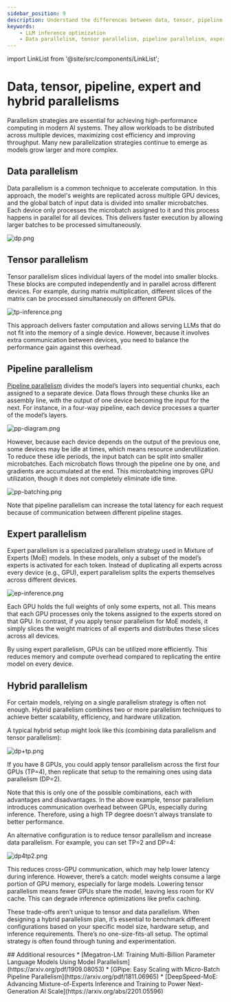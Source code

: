 ```yaml
---
sidebar_position: 9
description: Understand the differences between data, tensor, pipeline, expert and hybrid parallelisms.
keywords:
    - LLM inference optimization
    - Data parallelism, tensor parallelism, pipeline parallelism, expert parallelism and hybrid parallelism
---
```


import LinkList from '@site/src/components/LinkList';

# Data, tensor, pipeline, expert and hybrid parallelisms

Parallelism strategies are essential for achieving high-performance computing in modern AI systems. They allow workloads to be distributed across multiple devices, maximizing cost efficiency and improving throughput. Many new parallelization strategies continue to emerge as models grow larger and more complex.

## Data parallelism

Data parallelism is a common technique to accelerate computation. In this approach, the model's weights are replicated across multiple GPU devices, and the global batch of input data is divided into smaller microbatches. Each device only processes the microbatch assigned to it and this process happens in parallel for all devices. This delivers faster execution by allowing larger batches to be processed simultaneously.

![dp.png](./img/dp.png)

## Tensor parallelism

Tensor parallelism slices individual layers of the model into smaller blocks. These blocks are computed independently and in parallel across different devices. For example, during matrix multiplication, different slices of the matrix can be processed simultaneously on different GPUs.

![tp-inference.png](./img/tp-inference.png)

This approach delivers faster computation and allows serving LLMs that do not fit into the memory of a single device. However, because it involves extra communication between devices, you need to balance the performance gain against this overhead.

## Pipeline parallelism

[Pipeline parallelism](https://arxiv.org/pdf/1811.06965) divides the model’s layers into sequential chunks, each assigned to a separate device. Data flows through these chunks like an assembly line, with the output of one device becoming the input for the next. For instance, in a four-way pipeline, each device processes a quarter of the model’s layers.

![pp-diagram.png](./img/pp-diagram.png)

However, because each device depends on the output of the previous one, some devices may be idle at times, which means resource underutilization. To reduce these idle periods, the input batch can be split into smaller microbatches. Each microbatch flows through the pipeline one by one, and gradients are accumulated at the end. This microbatching improves GPU utilization, though it does not completely eliminate idle time.

![pp-batching.png](./img/pp-batching.png)

Note that pipeline parallelism can increase the total latency for each request because of
communication between different pipeline stages.

## Expert parallelism

Expert parallelism is a specialized parallelism strategy used in Mixture of Experts (MoE) models. In these models, only a subset of the model’s experts is activated for each token. Instead of duplicating all experts across every device (e.g., GPU), expert parallelism splits the experts themselves across different devices.

![ep-inference.png](./img/ep-inference.png)

Each GPU holds the full weights of only some experts, not all. This means that each GPU processes only the tokens assigned to the experts stored on that GPU. In contrast, if you apply tensor parallelism for MoE models, it simply slices the weight matrices of all experts and distributes these slices across all devices.

By using expert parallelism, GPUs can be utilized more efficiently. This reduces memory and compute overhead compared to replicating the entire model on every device.

## Hybrid parallelism

For certain models, relying on a single parallelism strategy is often not enough. Hybrid parallelism combines two or more parallelism techniques to achieve better scalability, efficiency, and hardware utilization.

A typical hybrid setup might look like this (combining data parallelism and tensor parallelism):

![dp+tp.png](./img/dptp.png)

If you have 8 GPUs, you could apply tensor parallelism across the first four GPUs (TP=4), then replicate that setup to the remaining ones using data parallelism (DP=2).

Note that this is only one of the possible combinations, each with advantages and disadvantages. In the above example, tensor parallelism introduces communication overhead between GPUs, especially during inference. Therefore, using a high TP degree doesn't always translate to better performance.

An alternative configuration is to reduce tensor parallelism and increase data parallelism. For example, you can set TP=2 and DP=4:

![dp4tp2.png](./img/dp4tp2.png)

This reduces cross-GPU communication, which may help lower latency during inference. However, there’s a catch: model weights consume a large portion of GPU memory, especially for large models. Lowering tensor parallelism means fewer GPUs share the model, leaving less room for KV cache. This can degrade inference optimizations like prefix caching.

These trade-offs aren’t unique to tensor and data parallelism. When designing a hybrid parallelism plan, it’s essential to benchmark different configurations based on your specific model size, hardware setup, and inference requirements. There’s no one-size-fits-all setup. The optimal strategy is often found through tuning and experimentation.

<LinkList>
  ## Additional resources
  * [Megatron-LM: Training Multi-Billion Parameter Language Models Using Model Parallelism](https://arxiv.org/pdf/1909.08053)
  * [GPipe: Easy Scaling with Micro-Batch Pipeline Parallelism](https://arxiv.org/pdf/1811.06965)
  * [DeepSpeed-MoE: Advancing Mixture-of-Experts Inference and Training to Power Next-Generation AI Scale](https://arxiv.org/abs/2201.05596)
</LinkList>